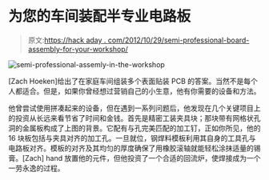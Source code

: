 # 为您的车间装配半专业电路板

> 原文:[https://hack aday . com/2012/10/29/semi-professional-board-assembly-for-your-workshop/](https://hackaday.com/2012/10/29/semi-professional-board-assembly-for-your-workshop/)

![](../Images/1f1ba4e5ac22110467d7a7287da1d1f9.png "semi-professional-assemly-in-the-workshop")

[Zach Hoeken]给出了在家庭车间组装多个表面贴装 PCB 的答案。当然不是每个人都适合。但是，如果你曾经想过营销自己的小生意，他有你需要的设备和方法。

他曾尝试使用拼凑起来的设备，但在遇到一系列问题后，他发现在几个关键项目上的投资从长远来看节省了时间和金钱。首先是精密工装夹具块；那块带有网格状孔洞的金属板构成了上图的背景。它配有与孔完美匹配的加工钉，正如你所见，他的 16 块板包括与夹具对齐的加工孔。一旦就位，钢焊料模板利用其自身的工具孔与电路板对齐。模板的对齐及其均匀的厚度确保了用橡胶滚轴就能轻松涂抹适量的锡膏。[Zach] hand 放置他的元件，但他投资了一个合适的回流炉，使焊接成为一个一劳永逸的过程。